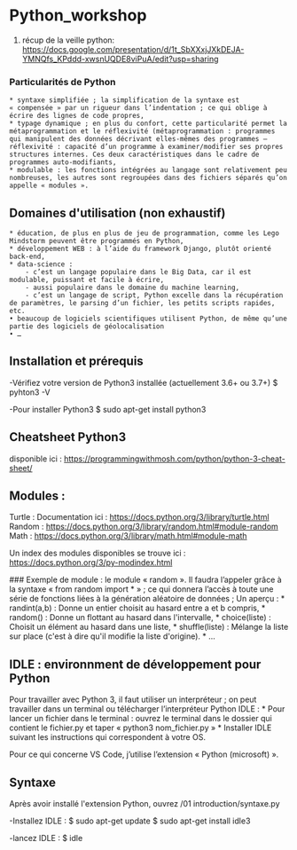 # Python_workshop

1. récup de la veille python: https://docs.google.com/presentation/d/1t_SbXXxjJXkDEJA-YMNQfs_KPddd-xwsnUQDE8viPuA/edit?usp=sharing

### Particularités de Python
    * syntaxe simplifiée ; la simplification de la syntaxe est « compensée » par un rigueur dans l’indentation ; ce qui oblige à écrire des lignes de code propres,
    * typage dynamique ; en plus du confort, cette particularité permet la métaprogrammation et le réflexivité (métaprogrammation : programmes qui manipulent des données décrivant elles-mêmes des programmes – réflexivité : capacité d’un programme à examiner/modifier ses propres structures internes. Ces deux caractéristiques dans le cadre de programmes auto-modifiants,
    * modulable : les fonctions intégrées au langage sont relativement peu nombreuses, les autres sont regroupées dans des fichiers séparés qu’on appelle « modules ».

## Domaines d'utilisation (non exhaustif)
    * éducation, de plus en plus de jeu de programmation, comme les Lego Mindstorm peuvent être programmés en Python,
    * développement WEB : à l’aide du framework Django, plutôt orienté back-end,
    * data-science : 
        - c’est un langage populaire dans le Big Data, car il est modulable, puissant et facile à écrire,
        - aussi populaire dans le domaine du machine learning,
        - c’est un langage de script, Python excelle dans la récupération de paramètres, le parsing d’un fichier, les petits scripts rapides, etc.
    • beaucoup de logiciels scientifiques utilisent Python, de même qu’une partie des logiciels de géolocalisation
    • …

## Installation et prérequis

-Vérifiez votre version de Python3 installée (actuellement 3.6+ ou 3.7+)
\$ pyhton3 -V

-Pour installer Python3
\$ sudo apt-get install python3

## Cheatsheet Python3

disponible ici : https://programmingwithmosh.com/python/python-3-cheat-sheet/ 

## Modules :

Turtle : Documentation ici : https://docs.python.org/3/library/turtle.html 
Random : https://docs.python.org/3/library/random.html#module-random
Math : https://docs.python.org/3/library/math.html#module-math 

Un index des modules disponibles se trouve ici : https://docs.python.org/3/py-modindex.html 

### Exemple de module : le module « random ».
Il faudra l’appeler grâce à la syntaxe « from random import * » ; ce qui donnera l’accès à toute une série de fonctions liées à la génération aléatoire de données ;
Un aperçu :
    * randint(a,b) : Donne un entier choisit au hasard entre a et b compris,
    * random() : Donne un flottant au hasard dans l'intervalle,
    * choice(liste) : Choisit un élément au hasard dans une liste,
    * shuffle(liste) : Mélange la liste sur place (c'est à dire qu'il modifie la liste d'origine).
    * ...

## IDLE : environnment de développement pour Python

Pour travailler avec Python 3, il faut utiliser un interpréteur ; on peut travailler dans un terminal ou télécharger l’interpréteur Python IDLE :
    * Pour lancer un fichier dans le terminal : ouvrez le terminal dans le dossier qui contient le fichier.py et taper « python3 nom_fichier.py »
    * Installer IDLE suivant les instructions qui correspondent à votre OS.

Pour ce qui concerne VS Code, j’utilise l’extension « Python (microsoft) ».

## Syntaxe

Après avoir installé l'extension Python, ouvrez /01 introduction/syntaxe.py

-Installez IDLE :
$ sudo apt-get update
$ sudo apt-get install idle3

-lancez IDLE :
\$ idle

